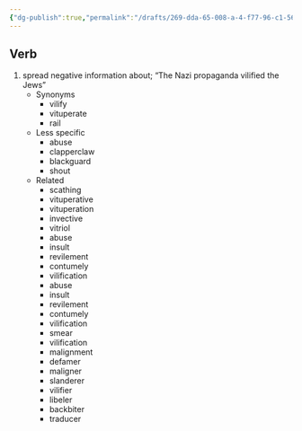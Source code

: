 ```yaml
---
{"dg-publish":true,"permalink":"/drafts/269-dda-65-008-a-4-f77-96-c1-56-e4473-d5-fd-9/","dgHomeLink":true,"dgPassFrontmatter":false}
---
```




## Verb

1. spread negative information about; “The Nazi propaganda vilified the Jews”
	- Synonyms
		- vilify
		- vituperate
		- rail
	- Less specific
		- abuse
		- clapperclaw
		- blackguard
		- shout
	- Related
		- scathing
		- vituperative
		- vituperation
		- invective
		- vitriol
		- abuse
		- insult
		- revilement
		- contumely
		- vilification
		- abuse
		- insult
		- revilement
		- contumely
		- vilification
		- smear
		- vilification
		- malignment
		- defamer
		- maligner
		- slanderer
		- vilifier
		- libeler
		- backbiter
		- traducer

